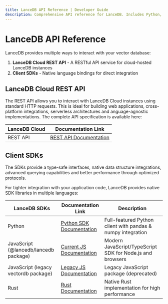 ```yaml
---
title: LanceDB API Reference | Developer Guide
description: Comprehensive API reference for LanceDB. Includes Python, JavaScript, and Rust SDK documentation, with detailed examples and usage guidelines.
---
```

# LanceDB API Reference

LanceDB provides multiple ways to interact with your vector database:

1. **LanceDB Cloud REST API** - A RESTful API service for cloud-hosted LanceDB instances
2. **Client SDKs** - Native language bindings for direct integration

## LanceDB Cloud REST API

The REST API allows you to interact with LanceDB Cloud instances using standard HTTP requests. This is ideal for building web applications, cross-platform integrations, serverless architectures and anguage-agnostic implementations. The complete API specification is available here:

| LanceDB Cloud | Documentation Link |
|--------------|-------------------|
| REST API | [REST API Documentation](cloud/rest.md) |

## Client SDKs

The SDKs provide a type-safe interfaces, native data structure integrations, advanced querying capabilities and better performance through optimized protocols.

For tighter integration with your application code, LanceDB provides native SDK libraries in multiple languages:

| LanceDB SDKs | Documentation Link | Description |
|--------------|-------------------|-------------|
| Python | [Python SDK Documentation](python/python.md) | Full-featured Python client with pandas & numpy integration |
| JavaScript (@lancedb/lancedb package) | [Current JS Documentation](js/globals.md) | Modern JavaScript/TypeScript SDK for Node.js and browsers |
| JavaScript (legacy vectordb package) | [Legacy JS Documentation](javascript/modules.md) | Legacy JavaScript package (deprecated) |
| Rust | [Rust Documentation](https://docs.rs/lancedb/latest/lancedb/index.html) | Native Rust implementation for high performance |


